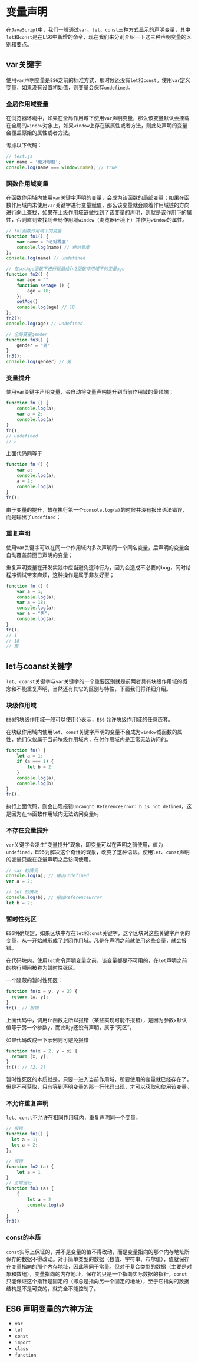 # 变量声明

在`JavaScript`中，我们一般通过`var`、`let`、`const`三种方式显示的声明变量，其中`let`和`const`是在ES6中新增的命令，现在我们来分别介绍一下这三种声明变量的区别和要点。
## var关键字
使用`var`声明变量是`ES6`之前的标准方式，那时候还没有`let`和`const`。使用`var`定义变量，如果没有设置初始值，则变量会保存`undefined`。

### 全局作用域变量

在浏览器环境中，如果在全局作用域下使用`var`声明变量，那么该变量默认会挂载在全局的`window`对象上，如果`window`上存在该属性或者方法，则此处声明的变量会覆盖原始的属性或者方法。

考虑以下代码：
```js
// test.js
var name = '绝对零度';
console.log(name === window.name); // true
```
### 函数作用域变量
在函数作用域内使用`var`关键字声明的变量，会成为该函数的局部变量；如果在函数作用域内未使用`var`关键字进行变量赋值，那么该变量就会顺着作用域链的方向进行向上查找，如果在上级作用域链做找到了该变量的声明，则就是该作用下的属性，否则直到查找到全局作用域`window`（浏览器环境下）并作为`window`的属性。

```js
// fn1函数作用域下的变量
function fn1() {
    var name = "绝对零度"
    console.log(name) // 绝对零度
};
console.log(name) // undefined

// 在setAge函数下进行赋值给fn2函数作用域下的变量age
function fn2() {
    var age = ""
    function setAge () {
        age = 18;
    };
    setAge()
    console.log(age) // 18
};
fn2();
console.log(age) // undefined

// 全局变量gender
function fn3() {
    gender = "男"
}
fn3();
console.log(gender) // 男

```

### 变量提升
使用var关键字声明变量，会自动将变量声明提升到当前作用域的最顶端；

```js
function fn () {
    console.log(a);
    var a = 2;
    console.log(a)
}
fn();
// undefined
// 2
```
上面代码同等于

```js
function fn () {
    var a;
    console.log(a);
    a = 2;
    console.log(a)
}
fn();
```
由于变量的提升，故在执行第一个`console.log(a)`的时候并没有报出语法错误，而是输出了`undefined`；
### 重复声明
使用var关键字可以在同一个作用域内多次声明同一个同名变量，后声明的变量会自动覆盖前面已声明的变量；

重复声明变量在开发实践中应当避免这种行为，因为会造成不必要的bug，同时给程序调试带来麻烦，这种操作是属于非友好型；
```js
function fn () {
    var a = 1;
    console.log(a);
    var a = 18;
    console.log(a);
    var a = "男";
    console.log(a);
}
fn();
// 1
// 18
// 男
```
## let与coanst关键字

`let`、`coanst`关键字与`var`关键字的一个重要区别就是前两者具有块级作用域的概念和不能重复声明，当然还有其它的区别与特性，下面我们将详细介绍。

### 块级作用域
`ES6`的块级作用域一般可以使用`{}`表示，`ES6` 允许块级作用域的任意嵌套。

在块级作用域内使用`let`、`const`关键字声明的变量不会成为`window`或函数的属性，他们仅仅属于当前块级作用域内，在付作用域内是正常无法访问的。

```js
function fn() {
    let a = 1;
    if (a === 1) {
        let b = 2
    }
    console.log(a);
    console.log(b)
}
fn();
```
执行上面代码，则会出现报错`Uncaught ReferenceError: b is not defined`，这是因为在`fn`函数作用域内无法访问变量`b`。
### 不存在变量提升
`var`关键字会发生“变量提升”现象，即变量可以在声明之前使用，值为`undefined`，ES6为解决这个奇怪的现象，改变了这种语法。使用`let`、`const`声明的变量只能在变量声明之后访问使用。
```js
// var 的情况
console.log(a); // 输出undefined
var a = 2;

// let 的情况
console.log(b); // 报错ReferenceError
let b = 2;
```
### 暂时性死区
`ES6`明确规定，如果区块中存在`let`和`const`关键字，这个区块对这些关键字声明的变量，从一开始就形成了封闭作用域。凡是在声明之前就使用这些变量，就会报错。

在代码块内，使用`let`命令声明变量之前，该变量都是不可用的，在`let`声明之前的执行瞬间被称为暂时性死区。

一个隐蔽的暂时性死区：
```js
function fn(x = y, y = 2) {
  return [x, y];
}
fn(); // 报错
```
上面代码中，调用`fn`函数之所以报错（某些实现可能不报错），是因为参数`x`默认值等于另一个参数`y`，而此时`y`还没有声明，属于“死区”。


如果代码改成一下示例则可避免报错

```js
function fn(x = 2, y = x) {
  return [x, y];
}
fn(); // [2, 2]
```
暂时性死区的本质就是，只要一进入当前作用域，所要使用的变量就已经存在了，但是不可获取，只有等到声明变量的那一行代码出现，才可以获取和使用该变量。
### 不允许重复声明
`let`、`const`不允许在相同作用域内，重复声明同一个变量。
```js
// 报错
function fn1() {
  let a = 1;
  let a = 2;
};

// 报错
function fn2 (a) {
    let a = 1
}
// 正常运行
function fn3 (a) {
    {
        let a = 2
        console.log(a)
    }
}
fn3()
```
### const的本质
`const`实际上保证的，并不是变量的值不得改动，而是变量指向的那个内存地址所保存的数据不得改动。对于简单类型的数据（数值、字符串、布尔值），值就保存在变量指向的那个内存地址，因此等同于常量。但对于复合类型的数据（主要是对象和数组），变量指向的内存地址，保存的只是一个指向实际数据的指针，`const`只能保证这个指针是固定的（即总是指向另一个固定的地址），至于它指向的数据结构是不是可变的，就完全不能控制了。
## ES6 声明变量的六种方法

- `var`
- `let`
- `const`
- `import`
- `class`
- `function`

